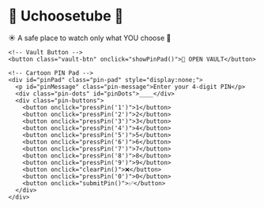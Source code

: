 <body>
  <!-- 🌈 Vault Opening Screen -->
  <div id="vaultScreen" class="vault-screen">
    <h1 class="vault-title">🌟 Uchoosetube 🌟</h1>
    <p class="vault-subtitle">☀️ A safe place to watch only what YOU choose 🌈</p>

    <!-- Vault Button -->
    <button class="vault-btn" onclick="showPinPad()">🔑 OPEN VAULT</button>

    <!-- Cartoon PIN Pad -->
    <div id="pinPad" class="pin-pad" style="display:none;">
      <p id="pinMessage" class="pin-message">Enter your 4-digit PIN</p>
      <div class="pin-dots" id="pinDots">____</div>
      <div class="pin-buttons">
        <button onclick="pressPin('1')">1</button>
        <button onclick="pressPin('2')">2</button>
        <button onclick="pressPin('3')">3</button>
        <button onclick="pressPin('4')">4</button>
        <button onclick="pressPin('5')">5</button>
        <button onclick="pressPin('6')">6</button>
        <button onclick="pressPin('7')">7</button>
        <button onclick="pressPin('8')">8</button>
        <button onclick="pressPin('9')">9</button>
        <button onclick="clearPin()">❌</button>
        <button onclick="pressPin('0')">0</button>
        <button onclick="submitPin()">✅</button>
      </div>
    </div>
  </div>

  <!-- 📂 App Content -->
  <div id="appContent" style="display:none;">
    <h1 class="app-title">🌈 Uchoosetube</h1>
    <div id="foldersContainer" class="folders"></div>
    <div id="videoContainer" class="videos" style="display:none;"></div>
    <button id="addBtn" onclick="showAddForm()" class="addBtn">➕</button>

    <!-- Add video form -->
    <div id="adminSection" style="display:none;">
      <form id="videoForm" class="video-form">
        <input type="text" id="url" placeholder="🎬 Paste YouTube Link" required>
        <input type="text" id="title" placeholder="📺 Video Title">
        <input type="text" id="folder" placeholder="📂 Folder (e.g. Cartoons)">
        <button type="submit" class="addVideoBtn">✅ Add Video</button>
      </form>
    </div>
  </div>

  <script>
    let enteredPin = "";
    let isNewUser = !localStorage.getItem("vaultPin");

    function showPinPad() {
      document.getElementById("pinPad").style.display = "block";
      document.getElementById("pin